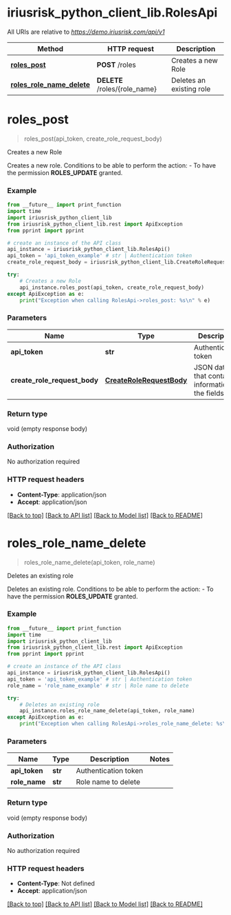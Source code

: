 # iriusrisk_python_client_lib.RolesApi

All URIs are relative to *https://demo.iriusrisk.com/api/v1*

Method | HTTP request | Description
------------- | ------------- | -------------
[**roles_post**](RolesApi.md#roles_post) | **POST** /roles | Creates a new Role
[**roles_role_name_delete**](RolesApi.md#roles_role_name_delete) | **DELETE** /roles/{role_name} | Deletes an existing role


# **roles_post**
> roles_post(api_token, create_role_request_body)

Creates a new Role

Creates a new role. Conditions to be able to perform the action:  - To have the permission **ROLES_UPDATE** granted. 

### Example
```python
from __future__ import print_function
import time
import iriusrisk_python_client_lib
from iriusrisk_python_client_lib.rest import ApiException
from pprint import pprint

# create an instance of the API class
api_instance = iriusrisk_python_client_lib.RolesApi()
api_token = 'api_token_example' # str | Authentication token
create_role_request_body = iriusrisk_python_client_lib.CreateRoleRequestBody() # CreateRoleRequestBody | JSON data that contains information of the fields

try:
    # Creates a new Role
    api_instance.roles_post(api_token, create_role_request_body)
except ApiException as e:
    print("Exception when calling RolesApi->roles_post: %s\n" % e)
```

### Parameters

Name | Type | Description  | Notes
------------- | ------------- | ------------- | -------------
 **api_token** | **str**| Authentication token | 
 **create_role_request_body** | [**CreateRoleRequestBody**](CreateRoleRequestBody.md)| JSON data that contains information of the fields | 

### Return type

void (empty response body)

### Authorization

No authorization required

### HTTP request headers

 - **Content-Type**: application/json
 - **Accept**: application/json

[[Back to top]](#) [[Back to API list]](../README.md#documentation-for-api-endpoints) [[Back to Model list]](../README.md#documentation-for-models) [[Back to README]](../README.md)

# **roles_role_name_delete**
> roles_role_name_delete(api_token, role_name)

Deletes an existing role

Deletes an existing role. Conditions to be able to perform the action: - To have the permission **ROLES_UPDATE** granted. 

### Example
```python
from __future__ import print_function
import time
import iriusrisk_python_client_lib
from iriusrisk_python_client_lib.rest import ApiException
from pprint import pprint

# create an instance of the API class
api_instance = iriusrisk_python_client_lib.RolesApi()
api_token = 'api_token_example' # str | Authentication token
role_name = 'role_name_example' # str | Role name to delete

try:
    # Deletes an existing role
    api_instance.roles_role_name_delete(api_token, role_name)
except ApiException as e:
    print("Exception when calling RolesApi->roles_role_name_delete: %s\n" % e)
```

### Parameters

Name | Type | Description  | Notes
------------- | ------------- | ------------- | -------------
 **api_token** | **str**| Authentication token | 
 **role_name** | **str**| Role name to delete | 

### Return type

void (empty response body)

### Authorization

No authorization required

### HTTP request headers

 - **Content-Type**: Not defined
 - **Accept**: application/json

[[Back to top]](#) [[Back to API list]](../README.md#documentation-for-api-endpoints) [[Back to Model list]](../README.md#documentation-for-models) [[Back to README]](../README.md)


